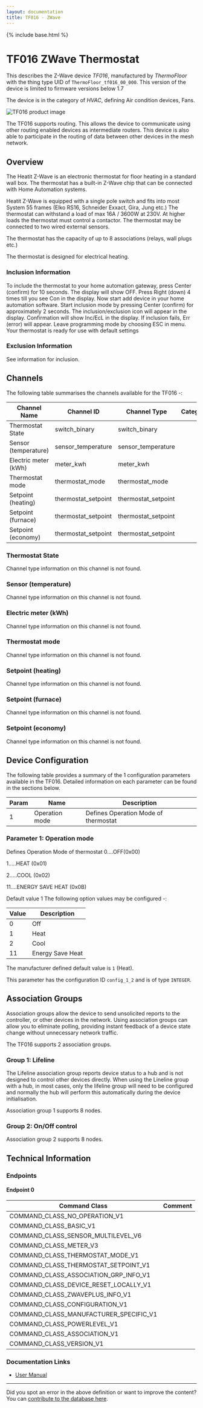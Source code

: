 ```yaml
---
layout: documentation
title: TF016 - ZWave
---
```


{% include base.html %}

# TF016 ZWave Thermostat
This describes the Z-Wave device *TF016*, manufactured by *ThermoFloor* with the thing type UID of ```ThermoFloor_tf016_00_000```.
This version of the device is limited to firmware versions below 1.7

The device is in the category of *HVAC*, defining Air condition devices, Fans.

![TF016 product image](https://opensmarthouse.org/assets/zwave/attachments/247/tf016.jpeg)


The TF016 supports routing. This allows the device to communicate using other routing enabled devices as intermediate routers.  This device is also able to participate in the routing of data between other devices in the mesh network.

## Overview

The Heatit Z-Wave is an electronic thermostat for floor heating in a standard wall box. The thermostat has a built-in Z-Wave chip that can be connected with Home Automation systems.

Heatit Z-Wave is equipped with a single pole switch and fits into most System 55 frames (Elko RS16, Schneider Exxact, Gira, Jung etc.) The thermostat can withstand a load of max 16A / 3600W at 230V. At higher loads the thermostat must control a contactor. The thermostat may be connected to two wired external sensors.

The thermostat has the capacity of up to 8 associations (relays, wall plugs etc.)

The thermostat is designed for electrical heating.

### Inclusion Information

To include the thermostat to your home automation gateway, press Center (confirm) for 10 seconds. The display will show OFF. Press Right (down) 4 times till you see Con in the display. Now start add device in your home automation software. Start inclusion mode by pressing Center (confirm) for approximately 2 seconds. The inclusion/exclusion icon will appear in the display. Confirmation will show Inc/EcL in the display. If inclusion fails, Err (error) will appear. Leave programming mode by choosing ESC in menu. Your thermostat is ready for use with default settings

### Exclusion Information

See information for inclusion.

## Channels

The following table summarises the channels available for the TF016 -:

| Channel Name | Channel ID | Channel Type | Category | Item Type |
|--------------|------------|--------------|----------|-----------|
| Thermostat State | switch_binary | switch_binary |  |  | 
| Sensor (temperature) | sensor_temperature | sensor_temperature |  |  | 
| Electric meter (kWh) | meter_kwh | meter_kwh |  |  | 
| Thermostat mode | thermostat_mode | thermostat_mode |  |  | 
| Setpoint (heating) | thermostat_setpoint | thermostat_setpoint |  |  | 
| Setpoint (furnace) | thermostat_setpoint | thermostat_setpoint |  |  | 
| Setpoint (economy) | thermostat_setpoint | thermostat_setpoint |  |  | 

### Thermostat State
Channel type information on this channel is not found.

### Sensor (temperature)
Channel type information on this channel is not found.

### Electric meter (kWh)
Channel type information on this channel is not found.

### Thermostat mode
Channel type information on this channel is not found.

### Setpoint (heating)
Channel type information on this channel is not found.

### Setpoint (furnace)
Channel type information on this channel is not found.

### Setpoint (economy)
Channel type information on this channel is not found.



## Device Configuration

The following table provides a summary of the 1 configuration parameters available in the TF016.
Detailed information on each parameter can be found in the sections below.

| Param | Name  | Description |
|-------|-------|-------------|
| 1 | Operation mode | Defines Operation Mode of thermostat |

### Parameter 1: Operation mode

Defines Operation Mode of thermostat
0....OFF(0x00)

1.....HEAT (0x01)

2.....COOL (0x02)

11....ENERGY SAVE HEAT (0x0B)

Default value 1
The following option values may be configured -:

| Value  | Description |
|--------|-------------|
| 0 | Off |
| 1 | Heat |
| 2 | Cool |
| 11 | Energy Save Heat |

The manufacturer defined default value is ```1``` (Heat).

This parameter has the configuration ID ```config_1_2``` and is of type ```INTEGER```.


## Association Groups

Association groups allow the device to send unsolicited reports to the controller, or other devices in the network. Using association groups can allow you to eliminate polling, providing instant feedback of a device state change without unnecessary network traffic.

The TF016 supports 2 association groups.

### Group 1: Lifeline

The Lifeline association group reports device status to a hub and is not designed to control other devices directly. When using the Lineline group with a hub, in most cases, only the lifeline group will need to be configured and normally the hub will perform this automatically during the device initialisation.

Association group 1 supports 8 nodes.

### Group 2: On/Off control


Association group 2 supports 8 nodes.

## Technical Information

### Endpoints

#### Endpoint 0

| Command Class | Comment |
|---------------|---------|
| COMMAND_CLASS_NO_OPERATION_V1| |
| COMMAND_CLASS_BASIC_V1| |
| COMMAND_CLASS_SENSOR_MULTILEVEL_V6| |
| COMMAND_CLASS_METER_V3| |
| COMMAND_CLASS_THERMOSTAT_MODE_V1| |
| COMMAND_CLASS_THERMOSTAT_SETPOINT_V1| |
| COMMAND_CLASS_ASSOCIATION_GRP_INFO_V1| |
| COMMAND_CLASS_DEVICE_RESET_LOCALLY_V1| |
| COMMAND_CLASS_ZWAVEPLUS_INFO_V1| |
| COMMAND_CLASS_CONFIGURATION_V1| |
| COMMAND_CLASS_MANUFACTURER_SPECIFIC_V1| |
| COMMAND_CLASS_POWERLEVEL_V1| |
| COMMAND_CLASS_ASSOCIATION_V1| |
| COMMAND_CLASS_VERSION_V1| |

### Documentation Links

* [User Manual](https://www.opensmarthouse.org/zwavedatabase/247/Manual-Multireg-Z-Wave-Ver2015-A.pdf)

---

Did you spot an error in the above definition or want to improve the content?
You can [contribute to the database here](https://www.opensmarthouse.org/zwavedatabase/247).
